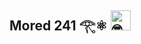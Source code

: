 ## Mored 241 𓂀⚛ <img src="https://fonts.gstatic.com/s/e/notoemoji/latest/1f913/512.gif" alt="🤓" width="32" height="32">


<!--
**Mored241/Mored241** is a ✨ _special_ ✨ repository because its `README.md` (this file) appears on your GitHub profile.

Here are some ideas to get you started:

- 🔭 I’m currently working on ...
- 🌱 I’m currently learning ...
- 👯 I’m looking to collaborate on ...
- 🤔 I’m looking for help with ...
- 💬 Ask me about ...
- 📫 How to reach me: ...
- 😄 Pronouns: ...
- ⚡ Fun fact: ...
-->
